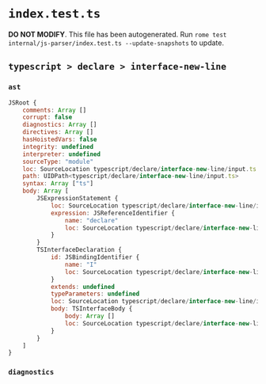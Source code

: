 # `index.test.ts`

**DO NOT MODIFY**. This file has been autogenerated. Run `rome test internal/js-parser/index.test.ts --update-snapshots` to update.

## `typescript > declare > interface-new-line`

### `ast`

```javascript
JSRoot {
	comments: Array []
	corrupt: false
	diagnostics: Array []
	directives: Array []
	hasHoistedVars: false
	integrity: undefined
	interpreter: undefined
	sourceType: "module"
	loc: SourceLocation typescript/declare/interface-new-line/input.ts 1:0-3:0
	path: UIDPath<typescript/declare/interface-new-line/input.ts>
	syntax: Array ["ts"]
	body: Array [
		JSExpressionStatement {
			loc: SourceLocation typescript/declare/interface-new-line/input.ts 1:0-1:7
			expression: JSReferenceIdentifier {
				name: "declare"
				loc: SourceLocation typescript/declare/interface-new-line/input.ts 1:0-1:7 (declare)
			}
		}
		TSInterfaceDeclaration {
			id: JSBindingIdentifier {
				name: "I"
				loc: SourceLocation typescript/declare/interface-new-line/input.ts 2:10-2:11 (I)
			}
			extends: undefined
			typeParameters: undefined
			loc: SourceLocation typescript/declare/interface-new-line/input.ts 2:0-2:14
			body: TSInterfaceBody {
				body: Array []
				loc: SourceLocation typescript/declare/interface-new-line/input.ts 2:12-2:14
			}
		}
	]
}
```

### `diagnostics`

```

```
